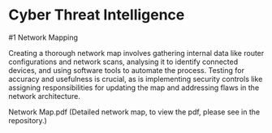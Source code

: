 # Cyber Threat Intelligence

#1 Network Mapping 

Creating a thorough network map involves gathering internal data like router configurations and network scans, analysing it to identify connected devices, and using software tools to automate the process. Testing for accuracy and usefulness is crucial, as is implementing security controls like assigning responsibilities for updating the map and addressing flaws in the network architecture.

Network Map.pdf
(Detailed network map, to view the pdf, please see in the repository.)



